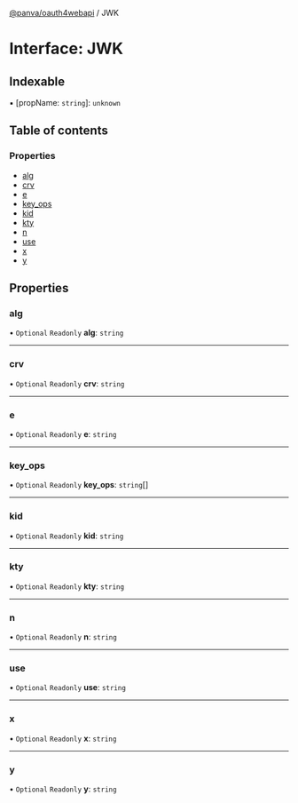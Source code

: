 [@panva/oauth4webapi](../README.md) / JWK

# Interface: JWK

## Indexable

▪ [propName: `string`]: `unknown`

## Table of contents

### Properties

- [alg](JWK.md#alg)
- [crv](JWK.md#crv)
- [e](JWK.md#e)
- [key\_ops](JWK.md#key_ops)
- [kid](JWK.md#kid)
- [kty](JWK.md#kty)
- [n](JWK.md#n)
- [use](JWK.md#use)
- [x](JWK.md#x)
- [y](JWK.md#y)

## Properties

### alg

• `Optional` `Readonly` **alg**: `string`

___

### crv

• `Optional` `Readonly` **crv**: `string`

___

### e

• `Optional` `Readonly` **e**: `string`

___

### key\_ops

• `Optional` `Readonly` **key\_ops**: `string`[]

___

### kid

• `Optional` `Readonly` **kid**: `string`

___

### kty

• `Optional` `Readonly` **kty**: `string`

___

### n

• `Optional` `Readonly` **n**: `string`

___

### use

• `Optional` `Readonly` **use**: `string`

___

### x

• `Optional` `Readonly` **x**: `string`

___

### y

• `Optional` `Readonly` **y**: `string`
